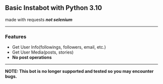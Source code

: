 <h2>Basic Instabot with Python 3.10</h2>


<p>made with requests <b><i>not selenium</i></b></p>
<hr style="height:1px">
<h3>Features</h3>
<ul>
<li>Get User Info(followings, followers, email, etc.)</li>
<li>Get User Media(posts, stories)</li>
<li><b>No post operations<b></li>
</ul>
<hr style="height:1px">
<p><b>NOTE:</b> This bot is no longer supported and tested so you may encounter bugs.</p>
